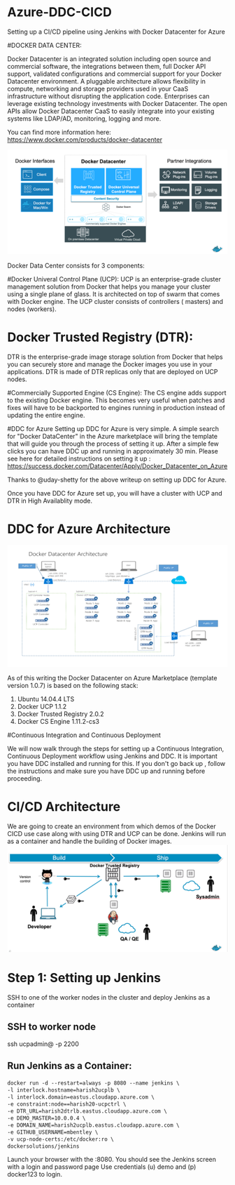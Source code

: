# Azure-DDC-CICD
Setting up a CI/CD pipeline using Jenkins with Docker Datacenter for Azure 

#DOCKER DATA CENTER:

Docker Datacenter is an integrated solution including open source and commercial software, the integrations between them, full Docker API support, validated configurations and commercial support for your Docker Datacenter environment. A pluggable architecture allows flexibility in compute, networking and storage providers used in your CaaS infrastructure without disrupting the application code. Enterprises can leverage existing technology investments with Docker Datacenter. The open APIs allow Docker Datacenter CaaS to easily integrate into your existing systems like LDAP/AD, monitoring, logging and more.

You can find more information here: https://www.docker.com/products/docker-datacenter

![Alt text](https://github.com/harishjayakumar/Azure-DDC-CICD/blob/master/DDC-Arch.png?raw=true "DDC Components")

Docker Data Center consists for 3 components:

#Docker Univeral Control Plane (UCP):
UCP is an enterprise-grade cluster management solution from Docker that helps you manage your cluster using a single plane of glass. It is architected on top of swarm that comes with Docker engine. The UCP cluster consists of controllers ( masters) and nodes (workers).

# Docker Trusted Registry (DTR):
DTR is the enterprise-grade image storage solution from Docker that helps you can securely store and manage the Docker images you use in your applications. DTR is made of DTR replicas only that are deployed on UCP nodes.

#Commercially Supported Engine (CS Engine):
The CS engine adds support to the existing Docker engine. This becomes very useful when patches and fixes will have to be backported to engines running in production instead of updating the entire engine.

#DDC for Azure
Setting up DDC for Azure is very simple. A simple search for "Docker DataCenter" in the Azure marketplace will bring the template that will guide you through the process of setting it up. After a simple few clicks you can have DDC up and running in approximately 30 min. Please see here for detailed instructions on setting it up : https://success.docker.com/Datacenter/Apply/Docker_Datacenter_on_Azure

Thanks to @uday-shetty for the above writeup on setting up DDC for Azure.

Once you have DDC for Azure set up, you will have a cluster with UCP and DTR in High Availablity mode. 

# DDC for Azure Architecture

![Alt text](https://github.com/harishjayakumar/Azure-DDC-CICD/blob/master/DDC-Azure-Arch.png?raw=true "DDC Azure Architecture ")

As of this writing the Docker Datacenter on Azure Marketplace (template version 1.0.7) is based on the following stack:

1. Ubuntu 14.04.4 LTS
2. Docker UCP 1.1.2
3. Docker Trusted Registry 2.0.2
4. Docker CS Engine 1.11.2-cs3

#Continuous Integration and Continuous Deployment 

We will now walk through the steps for setting up a Continuous Integration, Continuous Deployment workflow using Jenkins and DDC. It is important you have DDC installed and running for this. If you don't go back up , follow the instructions and make sure you have DDC up and running before proceeding.

# CI/CD Architecture
We are going to create an environment from which demos of the Docker CICD use case along with using DTR and UCP can be done. Jenkins will run as a container and handle the building of Docker images.
![Alt text](https://github.com/harishjayakumar/Azure-DDC-CICD/blob/master/CI-CD.png?raw=true "CI/CD Architecture")

# Step 1: Setting up Jenkins
SSH to one of the worker nodes in the cluster and deploy Jenkins as a container

## SSH to worker node
ssh ucpadmin@ <ip-workernode-lb> -p 2200

## Run Jenkins as a Container:

```
docker run -d --restart=always -p 8080 --name jenkins \
-l interlock.hostname=harish2ucplb \
-l interlock.domain=eastus.cloudapp.azure.com \
-e constraint:node==harish20-ucpctrl \
-e DTR_URL=harish2dtrlb.eastus.cloudapp.azure.com \
-e DEMO_MASTER=10.0.0.4 \
-e DOMAIN_NAME=harish2ucplb.eastus.cloudapp.azure.com \
-e GITHUB_USERNAME=mbentley \
-v ucp-node-certs:/etc/docker:ro \
dockersolutions/jenkins
```
Launch your browser with the <ip-workernode-lb> :8080. You should see the Jenkins screen with a login and password page
Use credentials (u) demo and (p) docker123 to login.


